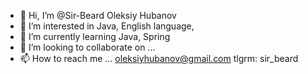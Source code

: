 - 👋 Hi, I’m @Sir-Beard Oleksiy Hubanov
- 👀 I’m interested in Java, English language, 
- 🌱 I’m currently learning Java, Spring
- 💞️ I’m looking to collaborate on ...
- 📫 How to reach me ... oleksiyhubanov@gmail.com
tlgrm: sir_beard

<!---
Sir-Beard/Sir-Beard is a ✨ special ✨ repository because its `README.md` (this file) appears on your GitHub profile.
You can click the Preview link to take a look at your changes.
--->
